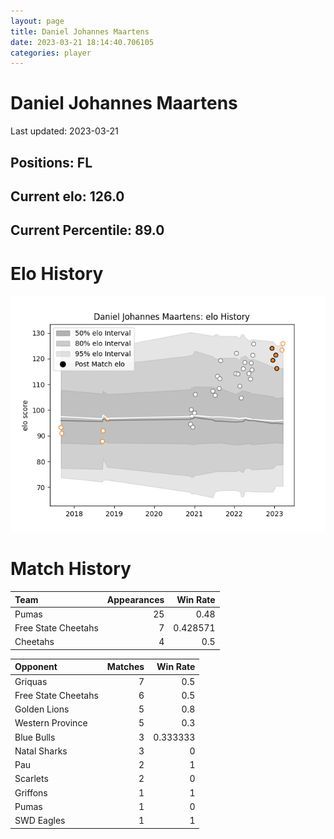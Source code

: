 ```yaml
---  
layout: page  
title: Daniel Johannes Maartens  
date: 2023-03-21 18:14:40.706105  
categories: player  
---
```

# Daniel Johannes Maartens


Last updated: 2023-03-21
## Positions: FL

## Current elo: 126.0

## Current Percentile: 89.0

# Elo History


![elo history](history_DanielJohannesMaartens.png)
# Match History


| Team                |   Appearances |   Win Rate |
|:--------------------|--------------:|-----------:|
| Pumas               |            25 |   0.48     |
| Free State Cheetahs |             7 |   0.428571 |
| Cheetahs            |             4 |   0.5      |

| Opponent            |   Matches |   Win Rate |
|:--------------------|----------:|-----------:|
| Griquas             |         7 |   0.5      |
| Free State Cheetahs |         6 |   0.5      |
| Golden Lions        |         5 |   0.8      |
| Western Province    |         5 |   0.3      |
| Blue Bulls          |         3 |   0.333333 |
| Natal Sharks        |         3 |   0        |
| Pau                 |         2 |   1        |
| Scarlets            |         2 |   0        |
| Griffons            |         1 |   1        |
| Pumas               |         1 |   0        |
| SWD Eagles          |         1 |   1        |